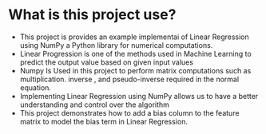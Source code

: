 # What is this project use?
- This project is provides an example implementai of Linear Regression using 
  NumPy a Python library for numerical computations.
- Linear Progression is one of the methods used in Machine Learning to predict the output value based
  on given input values
- Numpy Is Used in this project to perform matrix computations such as multiplication. inverse , and pseudo-inverse 
  required in the normal equation.
- Implementing Linear Regression using NumPy allows us to have a better understanding 
  and control over the algorithm
- This project demonstrates how to add a bias column to the feature matrix to model the bias 
  term in Linear Regression.
